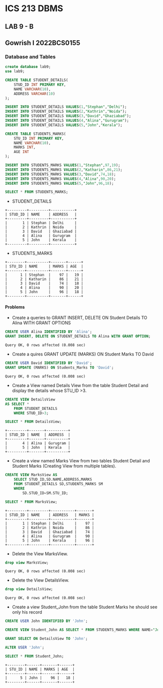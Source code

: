 # ICS 213 DBMS

## LAB 9 - B

## Gowrish I 2022BCS0155

### Database and Tables

```sql
create database lab9;
use lab9;

CREATE TABLE STUDENT_DETAILS(
    STUD_ID INT PRIMARY KEY,
    NAME VARCHAR(10),
    ADDRESS VARCHAR(10)
);

INSERT INTO STUDENT_DETAILS VALUES(1,"Stephan","Delhi");
INSERT INTO STUDENT_DETAILS VALUES(2,"Kathrin","Noida");
INSERT INTO STUDENT_DETAILS VALUES(3,"David","Ghaziabad");
INSERT INTO STUDENT_DETAILS VALUES(4,"Alina","Gurugram");
INSERT INTO STUDENT_DETAILS VALUES(5,"John","Kerala");

CREATE TABLE STUDENTS_MARKS( 
    STU_ID INT PRIMARY KEY,
    NAME VARCHAR(10),
    MARKS INT,
    AGE INT
);

INSERT INTO STUDENTS_MARKS VALUES(1,"Stephan",97,19);
INSERT INTO STUDENTS_MARKS VALUES(2,"Katharin",86,21);
INSERT INTO STUDENTS_MARKS VALUES(3,"David",74,18);
INSERT INTO STUDENTS_MARKS VALUES(4,"Alina",90,20);
INSERT INTO STUDENTS_MARKS VALUES(5,"John",96,18);

SELECT * FROM STUDENTS_MARKS;
```

- STUDENT_DETAILS

```text
+---------+---------+-----------+
| STUD_ID | NAME    | ADDRESS   |
+---------+---------+-----------+
|       1 | Stephan | Delhi     |
|       2 | Kathrin | Noida     |
|       3 | David   | Ghaziabad |
|       4 | Alina   | Gurugram  |
|       5 | John    | Kerala    |
+---------+---------+-----------+
```

- STUDENTS_MARKS

```text
+--------+----------+-------+------+
| STU_ID | NAME     | MARKS | AGE  |
+--------+----------+-------+------+
|      1 | Stephan  |    97 |   19 |
|      2 | Katharin |    86 |   21 |
|      3 | David    |    74 |   18 |
|      4 | Alina    |    90 |   20 |
|      5 | John     |    96 |   18 |
+--------+----------+-------+------+
```

#### Problems

- Create a queries to GRANT INSERT, DELETE ON Student Details TO Alina WITH GRANT OPTIONS

```sql
CREATE USER Alina IDENTIFIED BY 'Alina';
GRANT INSERT, DELETE ON STUDENT_DETAILS TO Alina WITH GRANT OPTION;
```

```text
Query OK, 0 rows affected (0.008 sec)
```

- Create a quires GRANT UPDATE (MARKS) ON Student Marks TO David

```sql
CREATE USER David IDENTIFIED BY 'David';
GRANT UPDATE (MARKS) ON Students_Marks TO 'David';
```

```text
Query OK, 0 rows affected (0.008 sec)
```

- Create a View named Details View from the table Student Detail and display the details whose STU_ID >3.

```sql
CREATE VIEW DetailsView 
AS SELECT * 
    FROM STUDENT_DETAILS 
    WHERE STUD_ID>3;

SELECT * FROM DetailsView;
```

```text
+---------+-------+----------+
| STUD_ID | NAME  | ADDRESS  |
+---------+-------+----------+
|       4 | Alina | Gurugram |
|       5 | John  | Kerala   |
+---------+-------+----------+
```

- Create a view named Marks View from two tables Student Detail and Student Marks (Creating View from multiple tables).

```sql
CREATE VIEW MarksView AS 
    SELECT STUD_ID,SD.NAME,ADDRESS,MARKS 
    FROM STUDENT_DETAILS SD,STUDENTS_MARKS SM 
    WHERE 
        SD.STUD_ID=SM.STU_ID;

SELECT * FROM MarksView;
```

```text
+---------+---------+-----------+-------+
| STUD_ID | NAME    | ADDRESS   | MARKS |
+---------+---------+-----------+-------+
|       1 | Stephan | Delhi     |    97 |
|       2 | Kathrin | Noida     |    86 |
|       3 | David   | Ghaziabad |    74 |
|       4 | Alina   | Gurugram  |    90 |
|       5 | John    | Kerala    |    96 |
+---------+---------+-----------+-------+
```

- Delete the View MarksView.

```sql
drop view MarksView;
```

```text
Query OK, 0 rows affected (0.008 sec)
```

- Delete the View DetailsView.

```sql
drop view DetailsView;
```

```text
Query OK, 0 rows affected (0.008 sec)
```

- Create a view Student_John from the table Student Marks he should see only his record

```sql
CREATE USER John IDENTIFIED BY 'John';

CREATE VIEW Student_John AS SELECT * FROM STUDENTS_MARKS WHERE NAME="John" ;

GRANT SELECT ON DetailsView TO 'John';

ALTER USER 'John';

SELECT * FROM Student_John;
```

```text
+--------+------+-------+------+
| STU_ID | NAME | MARKS | AGE  |
+--------+------+-------+------+
|      5 | John |    96 |   18 |
+--------+------+-------+------+
```
